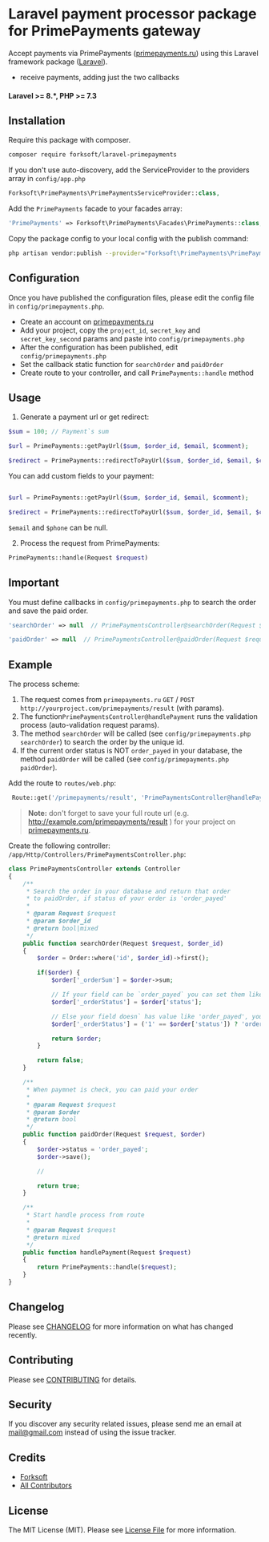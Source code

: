 # Laravel payment processor package for PrimePayments gateway

Accept payments via PrimePayments ([primepayments.ru](https:/primepayments.ru/)) using this Laravel framework package ([Laravel](https://laravel.com)).

- receive payments, adding just the two callbacks

#### Laravel >= 8.*, PHP >= 7.3

## Installation

Require this package with composer.

``` bash
composer require forksoft/laravel-primepayments
```

If you don't use auto-discovery, add the ServiceProvider to the providers array in `config/app.php`

```php
Forksoft\PrimePayments\PrimePaymentsServiceProvider::class,
```

Add the `PrimePayments` facade to your facades array:

```php
'PrimePayments' => Forksoft\PrimePayments\Facades\PrimePayments::class,
```

Copy the package config to your local config with the publish command:
``` bash
php artisan vendor:publish --provider="Forksoft\PrimePayments\PrimePaymentsServiceProvider"
```

## Configuration

Once you have published the configuration files, please edit the config file in `config/primepayments.php`.

- Create an account on [primepayments.ru](http://primepayments.ru)
- Add your project, copy the `project_id`, `secret_key` and `secret_key_second` params and paste into `config/primepayments.php`
- After the configuration has been published, edit `config/primepayments.php`
- Set the callback static function for `searchOrder` and `paidOrder`
- Create route to your controller, and call `PrimePayments::handle` method
 
## Usage

1) Generate a payment url or get redirect:

```php
$sum = 100; // Payment`s sum

$url = PrimePayments::getPayUrl($sum, $order_id, $email, $comment);

$redirect = PrimePayments::redirectToPayUrl($sum, $order_id, $email, $comment);
```

You can add custom fields to your payment:

```php

$url = PrimePayments::getPayUrl($sum, $order_id, $email, $comment);

$redirect = PrimePayments::redirectToPayUrl($sum, $order_id, $email, $comment);
```

`$email` and `$phone` can be null.

2) Process the request from PrimePayments:
``` php
PrimePayments::handle(Request $request)
```

## Important

You must define callbacks in `config/primepayments.php` to search the order and save the paid order.


``` php
'searchOrder' => null  // PrimePaymentsController@searchOrder(Request $request)
```

``` php
'paidOrder' => null  // PrimePaymentsController@paidOrder(Request $request, $order)
```

## Example

The process scheme:

1. The request comes from `primepayments.ru` `GET` / `POST` `http://yourproject.com/primepayments/result` (with params).
2. The function`PrimePaymentsController@handlePayment` runs the validation process (auto-validation request params).
3. The method `searchOrder` will be called (see `config/primepayments.php` `searchOrder`) to search the order by the unique id.
4. If the current order status is NOT `order_payed` in your database, the method `paidOrder` will be called (see `config/primepayments.php` `paidOrder`).

Add the route to `routes/web.php`:
``` php
 Route::get('/primepayments/result', 'PrimePaymentsController@handlePayment');
```

> **Note:**
don't forget to save your full route url (e.g. http://example.com/primepayments/result ) for your project on [primepayments.ru](primepayments.ru).

Create the following controller: `/app/Http/Controllers/PrimePaymentsController.php`:

``` php
class PrimePaymentsController extends Controller
{
    /**
     * Search the order in your database and return that order
     * to paidOrder, if status of your order is 'order_payed'
     *
     * @param Request $request
     * @param $order_id
     * @return bool|mixed
     */
    public function searchOrder(Request $request, $order_id)
    {
        $order = Order::where('id', $order_id)->first();

        if($order) {
            $order['_orderSum'] = $order->sum;

            // If your field can be `order_payed` you can set them like string
            $order['_orderStatus'] = $order['status'];

            // Else your field doesn` has value like 'order_payed', you can change this value
            $order['_orderStatus'] = ('1' == $order['status']) ? 'order_payed' : false;

            return $order;
        }

        return false;
    }

    /**
     * When paymnet is check, you can paid your order
     *
     * @param Request $request
     * @param $order
     * @return bool
     */
    public function paidOrder(Request $request, $order)
    {
        $order->status = 'order_payed';
        $order->save();

        //

        return true;
    }

    /**
     * Start handle process from route
     *
     * @param Request $request
     * @return mixed
     */
    public function handlePayment(Request $request)
    {
        return PrimePayments::handle($request);
    }
}
```


## Changelog

Please see [CHANGELOG](CHANGELOG.md) for more information on what has changed recently.

## Contributing

Please see [CONTRIBUTING](CONTRIBUTING.md) for details.

## Security

If you discover any security related issues, please send me an email at mail@gmail.com instead of using the issue tracker.

## Credits

- [Forksoft](https://github.com/forksoft)
- [All Contributors](../../contributors)

## License

The MIT License (MIT). Please see [License File](LICENSE.md) for more information.
